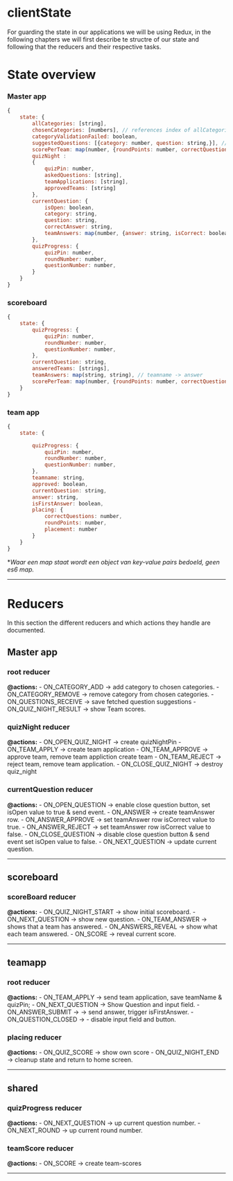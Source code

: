 # clientState

For guarding the state in our applications we will be using Redux, in the following chapters we will first describe te structre of our state and following that the reducers and their respective tasks.

# State overview

### Master app

```js
{
    state: {
        allCategories: [string],
        chosenCategories: [numbers], // references index of allCategories,
        categoryValidationFailed: boolean,
        suggestedQuestions: [{category: number, question: string,}], // category references index of allCategories
        scorePerTeam: map(number, {roundPoints: number, correctQuestions: number}), // teamIndex ->; roundpoints, correctquestions
        quizNight :
        {
            quizPin: number,
            askedQuestions: [string],
            teamApplications: [string],
            approvedTeams: [string]
        },
        currentQuestion: {
            isOpen: boolean,
            category: string,
            question: string,
            correctAnswer: string,
            teamAnswers: map(number, {answer: string, isCorrect: boolean}) // teamIndex -> answer, iscorrect
        },
        quizProgress: {
            quizPin: number,
            roundNumber: number,
            questionNumber: number,
        }
    }
}

```

### scoreboard

```js
{
    state: {
        quizProgress: {
            quizPin: number,
            roundNumber: number,
            questionNumber: number,
        },
        currentQuestion: string,
        answeredTeams: [strings],
        teamAnswers: map(string, string), // teamname -> answer
        scorePerTeam: map(number, {roundPoints: number, correctQuestions: number})
    }
}
```

### team app

```js
{
    state: {

        quizProgress: {
            quizPin: number,
            roundNumber: number,
            questionNumber: number,
        },
        teamname: string,
        approved: boolean,
        currentQuestion: string,
        answer: string,
        isFirstAnswer: boolean,
        placing: {
            correctQuestions: number,
            roundPoints: number,
            placement: number
        }
    }
}

```

**Waar een map staat wordt een object van key-value pairs bedoeld, geen es6 map.*

---

# Reducers

In this section the different reducers and which actions they handle are documented.

## Master app

### root reducer
**@actions:**
        - ON_CATEGORY_ADD &rarr; add category to chosen categories.
        - ON_CATEGORY_REMOVE &rarr; remove category from chosen categories.
        - ON_QUESTIONS_RECEIVE &rarr; save fetched question suggestions
        - ON_QUIZ_NIGHT_RESULT &rarr; show Team scores.
      



### quizNight reducer

**@actions:**
    - ON_OPEN_QUIZ_NIGHT &rarr; create quizNightPin 
    - ON_TEAM_APPLY &rarr; create team application
    - ON_TEAM_APPROVE &rarr; approve team, remove team appliction create team
    - ON_TEAM_REJECT &rarr; reject team, remove team application.
    - ON_CLOSE_QUIZ_NIGHT &rarr; destroy quiz_night

### currentQuestion reducer

**@actions:**
    - ON_OPEN_QUESTION &rarr; enable close question button, set isOpen value to true & send event.
    - ON_ANSWER &rarr; create teamAnswer row.
    - ON_ANSWER_APPROVE &rarr; set teamAnswer row isCorrect value to true.
    - ON_ANSWER_REJECT &rarr; set teamAnswer row isCorrect value to false.
    - ON_CLOSE_QUESTION &rarr; disable close question button & send event set isOpen value to false.
    - ON_NEXT_QUESTION  &rarr; update current question.



---

## scoreboard

### scoreBoard reducer

**@actions:**
    - ON_QUIZ_NIGHT_START &rarr; show initial scoreboard.
    - ON_NEXT_QUESTION &rarr; show new question.
    - ON_TEAM_ANSWER &rarr; shows that a team has answered.
    - ON_ANSWERS_REVEAL &rarr; show what each team answered. 
    - ON_SCORE &rarr; reveal current score.

---

## teamapp

### root reducer

**@actions:**
    - ON_TEAM_APPLY &rarr; send team application, save teamName & quizPin;
    - ON_NEXT_QUESTION &rarr; Show Question and input field.
    - ON_ANSWER_SUBMIT &rarr; -> send answer, trigger isFirstAnswer.
    - ON_QUESTION_CLOSED &rarr; - disable input field and button.

### placing reducer

**@actions:** 
    - ON_QUIZ_SCORE &rarr; show own score
    - ON_QUIZ_NIGHT_END &rarr; cleanup state and return to home screen.

---

## shared

### quizProgress reducer

**@actions:**
    - ON_NEXT_QUESTION &rarr; up current question number.
    - ON_NEXT_ROUND &rarr; up current round number. 

### teamScore reducer

**@actions:**
    - ON_SCORE &rarr; create team-scores

---
